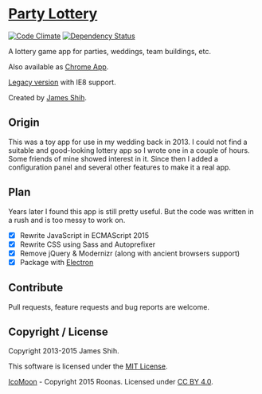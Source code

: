 # [Party Lottery](https://hyjk2000.github.io/party-lottery/)

[![Code Climate](https://codeclimate.com/github/hyjk2000/party-lottery/badges/gpa.svg)](https://codeclimate.com/github/hyjk2000/party-lottery) [![Dependency Status](https://david-dm.org/hyjk2000/party-lottery.svg)](https://david-dm.org/hyjk2000/party-lottery)

A lottery game app for parties, weddings, team buildings, etc.

Also available as [Chrome App](https://chrome.google.com/webstore/detail/cmdnpelgmfofpdiioompgofknddfhphc).

[Legacy version](https://partylottery.sinaapp.com) with IE8 support.

Created by [James Shih](https://hyjk2000.github.io).

## Origin

This was a toy app for use in my wedding back in 2013. I could not find a suitable and good-looking lottery app so I wrote one in a couple of hours. Some friends of mine showed interest in it. Since then I added a configuration panel and several other features to make it a real app.

## Plan

Years later I found this app is still pretty useful. But the code was written in a rush and is too messy to work on.

- [x] Rewrite JavaScript in ECMAScript 2015
- [x] Rewrite CSS using Sass and Autoprefixer
- [x] Remove jQuery & Modernizr (along with ancient browsers support)
- [x] Package with [Electron](http://electron.atom.io/)

## Contribute

Pull requests, feature requests and bug reports are welcome.

## Copyright / License

Copyright 2013-2015 James Shih.

This software is licensed under the [MIT License](https://github.com/hyjk2000/party-lottery/blob/master/LICENSE).

[IcoMoon](https://icomoon.io) - Copyright 2015 Roonas. Licensed under [CC BY 4.0](http://creativecommons.org/licenses/by/4.0/).